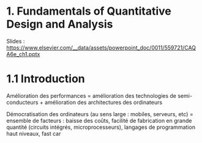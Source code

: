 
# 1. Fundamentals of Quantitative Design and Analysis

Slides : https://www.elsevier.com/__data/assets/powerpoint_doc/0011/559721/CAQA6e_ch1.pptx

# 1.1 Introduction

Amélioration des performances = amélioration des technologies de semi-conducteurs + amélioration des architectures des ordinateurs

Démocratisation des ordinateurs (au sens large : mobiles, serveurs, etc) = ensemble de facteurs : baisse des coûts, facilité de fabrication en
grande quantité (circuits intégrés, microprocesseurs), langages de programmation haut niveaux, fast car
